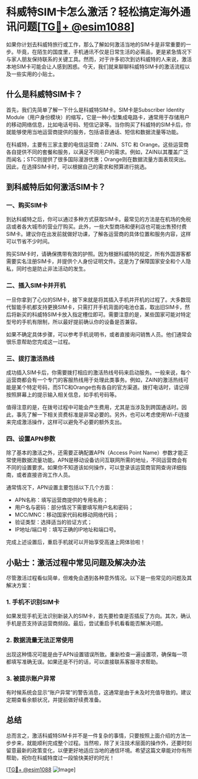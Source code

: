 # 科威特SIM卡怎么激活？轻松搞定海外通讯问题[[TG💪+ @esim1088](https://t.me/s/esim1088)]

如果你计划去科威特旅行或工作，那么了解如何激活当地的SIM卡是非常重要的一步。毕竟，在陌生的国度里，手机通讯不仅是日常生活的必需品，更是紧急情况下与家人朋友保持联系的关键工具。然而，对于许多初次到访科威特的人来说，激活本地SIM卡可能会让人感到困惑。今天，我们就来聊聊科威特SIM卡的激活流程以及一些实用的小贴士。

## 什么是科威特SIM卡？

首先，我们先简单了解一下什么是科威特SIM卡。SIM卡是Subscriber Identity Module（用户身份模块）的缩写，它是一种小型集成电路卡，通常用于存储用户的移动网络信息，比如电话号码、短信记录等。当你购买了科威特的SIM卡后，你就能够使用当地运营商提供的服务，包括语音通话、短信和数据流量等功能。

在科威特，主要有三家主要的电信运营商：ZAIN、STC 和 Orange。这些运营商各自提供不同的套餐和服务，以满足不同用户的需求。例如，ZAIN以其覆盖广泛而闻名；STC则提供了很多国际漫游优惠；Orange则在数据流量方面表现突出。因此，在选择SIM卡时，可以根据自己的需求和预算进行挑选。

## 到科威特后如何激活SIM卡？

### 一、购买SIM卡

到达科威特之后，你可以通过多种方式获取SIM卡。最常见的方法是在机场的免税店或者各大城市的营业厅购买。此外，一些大型商场和便利店也可能出售预付费SIM卡。建议你在出发前就做好功课，了解各运营商的具体位置和服务内容，这样可以节省不少时间。

购买SIM卡时，请确保携带有效的护照。因为根据科威特的规定，所有外国游客都需要实名注册SIM卡，并提供个人身份证明文件。这是为了保障国家安全和个人隐私，同时也是防止非法活动的发生。

### 二、插入SIM卡并开机

一旦你拿到了心仪的SIM卡，接下来就是将其插入手机并开机的过程了。大多数现代智能手机都支持更换SIM卡，只需打开手机背面的电池仓盖，取出旧SIM卡，然后将新买的科威特SIM卡放入指定槽位即可。需要注意的是，某些国家可能对特定型号的手机有限制，所以最好提前确认你的设备是否兼容。

如果不确定具体步骤，可以参考手机说明书，或者直接询问销售人员。他们通常会很乐意帮助您完成这一过程。

### 三、拨打激活热线

成功插入SIM卡后，你需要拨打相应的激活热线号码来启动服务。一般来说，每个运营商都会有一个专门的客服热线用于处理此类事务。例如，ZAIN的激活热线可能是某个特定号码，而STC和Orange也有各自的官方渠道。拨打电话时，请记得按照屏幕上的提示输入相关信息，如手机号码等。

值得注意的是，在拨号过程中可能会产生费用，尤其是当涉及到跨国通话时。因此，事先了解一下相关资费标准是非常必要的。另外，也可以考虑使用Wi-Fi连接来完成激活操作，这样可以避免不必要的额外支出。

### 四、设置APN参数

除了基本的激活之外，还需要正确配置APN（Access Point Name）参数才能正常使用数据流量功能。APN是移动设备访问互联网所需的地址，不同运营商会有不同的设置要求。如果你不知道该如何操作，可以登录该运营商官网查询详细指南，或者直接咨询工作人员。

通常情况下，APN设置主要包括以下几个方面：
- APN名称：填写运营商提供的专用名称；
- 用户名与密码：部分情况下需要填写用户名和密码；
- MCC/MNC：移动国家代码和移动网络代码；
- 验证类型：选择适当的验证方式；
- IP地址/端口号：填写正确的IP地址和端口号。

完成上述设置后，重启手机就可以开始享受高速上网体验啦！

## 小贴士：激活过程中常见问题及解决办法

尽管激活过程看似简单，但难免会遇到各种意外情况。以下是一些常见的问题及其解决方案：

### 1. 手机不识别SIM卡

如果发现手机无法识别新装入的SIM卡，首先要检查是否插反了方向。其次，确认手机是否支持该运营商频段。最后，尝试重启手机看看能否解决问题。

### 2. 数据流量无法正常使用

出现这种情况可能是由于APN设置错误所致。重新检查一遍设置项，确保每一项都填写准确无误。如果还是不行的话，可以直接联系客服寻求帮助。

### 3. 被提示账户异常

有时候系统会显示“账户异常”的警告消息，这通常是由于未及时充值导致的。建议定期查看余额状况，并提前做好续费准备。

## 总结

总而言之，激活科威特SIM卡并不是一件复杂的事情，只要按照上面介绍的方法一步步来，就能顺利完成整个过程。当然啦，除了关注技术层面的操作外，还要时刻留意最新的政策变化，以便更好地适应当地的通信环境。希望这篇文章能对你有所帮助，祝你在科威特度过一段愉快美好的时光！

[[TG💪+ @esim1088](https://t.me/s/esim1088) ![Image](https://i.postimg.cc/4NQfJmqS/Snipaste-2025-05-13-00-14-12.png)]